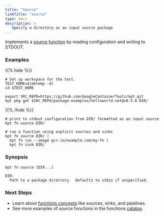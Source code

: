 ```yaml
---
title: "Source"
linkTitle: "source"
type: docs
description: >
   Specify a directory as an input source package
---
```


<!--mdtogo:Short
    Specify a directory as an input source package
-->

Implements a [source function] by reading configuration and writing to STDOUT.

### Examples

{{% hide %}}

<!-- @makeWorkplace @verifyExamples-->
```
# Set up workspace for the test.
TEST_HOME=$(mktemp -d)
cd $TEST_HOME
```

<!-- @fetchPackage @verifyExamples-->
```shell
export SRC_REPO=https://github.com/GoogleContainerTools/kpt.git
kpt pkg get $SRC_REPO/package-examples/helloworld-set@v0.5.0 DIR/
```

{{% /hide %}}

<!--mdtogo:Examples-->

<!-- @fnSource @verifyExamples-->
```shell
# print to stdout configuration from DIR/ formatted as an input source
kpt fn source DIR/
```

```shell
# run a function using explicit sources and sinks
kpt fn source DIR/ |
  kpt fn run --image gcr.io/example.com/my-fn |
  kpt fn sink DIR/
```

<!--mdtogo-->

### Synopsis

<!--mdtogo:Long-->

```shell
kpt fn source [DIR...]

DIR:
  Path to a package directory.  Defaults to stdin if unspecified.
```

<!--mdtogo-->

### Next Steps

- Learn about [functions concepts] like sources, sinks, and pipelines.
- See more examples of source functions in the functions [catalog].

[source function]: /concepts/functions/#source-function
[functions concepts]: /concepts/functions/
[catalog]: /guides/consumer/function/catalog/sources/
